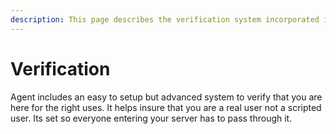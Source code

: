 ```yaml
---
description: This page describes the verification system incorporated in Wick
---
```


# Verification

Agent includes an easy to setup but advanced system to verify that you are here for the right uses. It helps insure that you are a real user not a scripted user. Its set so everyone entering your server has to pass through it.
